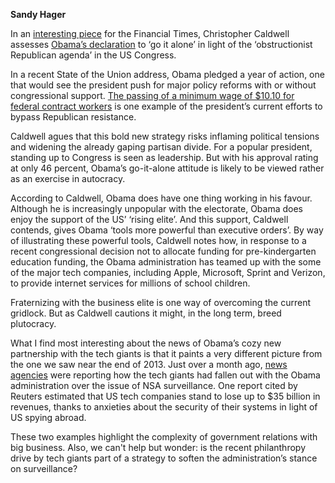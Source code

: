 <b>Sandy Hager</b>

In an <a href="http://www.ft.com/cms/s/0/3b74fd06-8901-11e3-bb5f-00144feab7de.html?siteedition=uk#axzz2s4efFJyr" target="_blank" rel="noopener noreferrer">interesting piece</a> for the Financial Times, Christopher Caldwell assesses <a href="http://video.ft.com/3120070621001/Obama-pledges-to-go-it-alone/World" target="_blank" rel="noopener noreferrer">Obama’s declaration</a> to ‘go it alone’ in light of the ‘obstructionist Republican agenda’ in the US Congress.

In a recent State of the Union address, Obama pledged a year of action, one that would see the president push for major policy reforms with or without congressional support. <a href="http://www.theguardian.com/world/2014/jan/28/republicans-fight-obama-minimum-wage-executive-action-plan" target="_blank" rel="noopener noreferrer">The passing of a minimum wage of $10.10 for federal contract workers</a> is one example of the president’s current efforts to bypass Republican resistance.

Caldwell agues that this bold new strategy risks inflaming political tensions and widening the already gaping partisan divide. For a popular president, standing up to Congress is seen as leadership. But with his approval rating at only 46 percent, Obama’s go-it-alone attitude is likely to be viewed rather as an exercise in autocracy.

According to Caldwell, Obama does have one thing working in his favour. Although he is increasingly unpopular with the electorate, Obama does enjoy the support of the US’ ‘rising elite’. And this support, Caldwell contends, gives Obama ‘tools more powerful than executive orders’. By way of illustrating these powerful tools, Caldwell notes how, in response to a recent congressional decision not to allocate funding for pre-kindergarten education funding, the Obama administration has teamed up with the some of the major tech companies, including Apple, Microsoft, Sprint and Verizon, to provide internet services for millions of school children.

Fraternizing with the business elite is one way of overcoming the current gridlock. But as Caldwell cautions it might, in the long term, breed plutocracy.

What I find most interesting about the news of Obama’s cozy new partnership with the tech giants is that it paints a very different picture from the one we saw near the end of 2013. Just over a month ago, <a href="http://www.bloomberg.com/news/2013-12-18/nsa-fallout-tests-obama-relationship-with-tech-companies.html" target="_blank" rel="noopener noreferrer">news agencies</a> were reporting how the tech giants had fallen out with the Obama administration over the issue of NSA surveillance. One report cited by Reuters estimated that US tech companies stand to lose up to $35 billion in revenues, thanks to anxieties about the security of their systems in light of US spying abroad.

These two examples highlight the complexity of government relations with big business. Also, we can't help but wonder: is the recent philanthropy drive by tech giants part of a strategy to soften the administration’s stance on surveillance?
